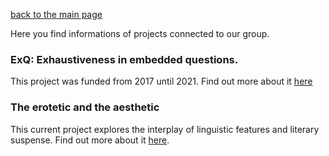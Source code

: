 [back to the main page](index.md)

Here you find informations of projects connected to our group. 

### ExQ: Exhaustiveness in embedded questions. 
This project was funded from 2017 until 2021. Find out more about it [here](https://www.xprag.de/?page_id=4791)

### The erotetic and the aesthetic
This current project explores the interplay of linguistic features and literary suspense. 
Find out more about it [here](https://sites.google.com/view/eroteticandaesthetic/home). 
